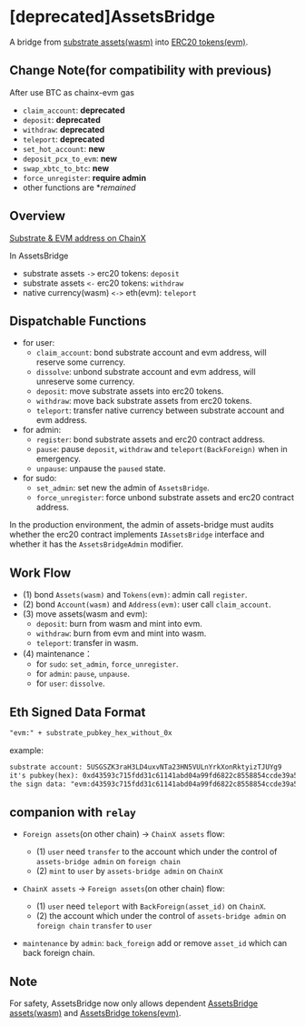 # [deprecated]AssetsBridge
A bridge from [substrate assets(wasm)](../assets) into [ERC20 tokens(evm)](../../contracts/deprecated_AssetsBridgeErc20.sol).


## Change Note(for compatibility with previous)
After use BTC as chainx-evm gas

- `claim_account`: **deprecated**
- `deposit`: **deprecated**
- `withdraw`: **deprecated**
- `teleport`: **deprecated**
- `set_hot_account`: **new**
- `deposit_pcx_to_evm`: **new**
- `swap_xbtc_to_btc`: **new**
- `force_unregister`: **require admin**
- other functions are **remained*

## Overview

[Substrate & EVM address on ChainX](../../docs/substrate_and_evm_address_on_chainx.md)

In AssetsBridge
- substrate assets `->` erc20 tokens: `deposit`
- substrate assets `<-` erc20 tokens: `withdraw`
- native currency(wasm) `<->` eth(evm): `teleport`

## Dispatchable Functions
- for user:
  - `claim_account`: bond substrate account and evm address, will reserve some currency.
  - `dissolve`: unbond substrate account and evm address, will unreserve some currency.
  - `deposit`: move substrate assets into erc20 tokens.
  - `withdraw`: move back substrate assets from erc20 tokens.
  - `teleport`: transfer native currency between substrate account and evm address.
- for admin:
  - `register`: bond substrate assets and erc20 contract address.
  - `pause`: pause `deposit`, `withdraw` and `teleport(BackForeign)` when in emergency.
  - `unpause`: unpause the `paused` state.
- for sudo:
  - `set_admin`: set new the admin of `AssetsBridge`.
  - `force_unregister`: force unbond substrate assets and erc20 contract address.

In the production environment, the admin of assets-bridge must audits whether the erc20 contract
implements `IAssetsBridge` interface and whether it has the `AssetsBridgeAdmin` modifier.


## Work Flow

- (1) bond `Assets(wasm)` and `Tokens(evm)`: admin call `register`.
- (2) bond `Account(wasm)` and `Address(evm)`: user call `claim_account`.
- (3) move assets(wasm and evm):
  - `deposit`: burn from wasm and mint into evm.
  - `withdraw`: burn from evm and mint into wasm.
  - `teleport`: transfer in wasm.
- (4) maintenance：
  - for `sudo`: `set_admin`, `force_unregister`.
  - for `admin`: `pause`, `unpause`.
  - for `user`: `dissolve`.

## Eth Signed Data Format

```txt
"evm:" + substrate_pubkey_hex_without_0x
```
example:

```txt
substrate account: 5USGSZK3raH3LD4uxvNTa23HN5VULnYrkXonRktyizTJUYg9
it's pubkey(hex): 0xd43593c715fdd31c61141abd04a99fd6822c8558854ccde39a5684e7a56da27d
the sign data: "evm:d43593c715fdd31c61141abd04a99fd6822c8558854ccde39a5684e7a56da27d"
```

## companion with `relay`
- `Foreign assets`(on other chain) -> `ChainX assets` flow:
  - (1) `user` need `transfer` to the account which under the control of `assets-bridge admin` on `foreign chain`
  - (2) `mint` to `user` by `assets-bridge admin` on `ChainX`

- `ChainX assets` -> `Foreign assets`(on other chain) flow:
  - (1) `user` need `teleport` with `BackForeign(asset_id)` on `ChainX`. 
  - (2) the account which under the control of `assets-bridge admin` on `foreign chain` `transfer` to `user`

- `maintenance` by `admin`: `back_foreign` add or remove `asset_id` which can back foreign chain.
## Note

For safety, AssetsBridge now only allows dependent 
[AssetsBridge assets(wasm)](../assets) and 
[AssetsBridge tokens(evm)](../../contracts/deprecated_AssetsBridgeErc20.sol).
